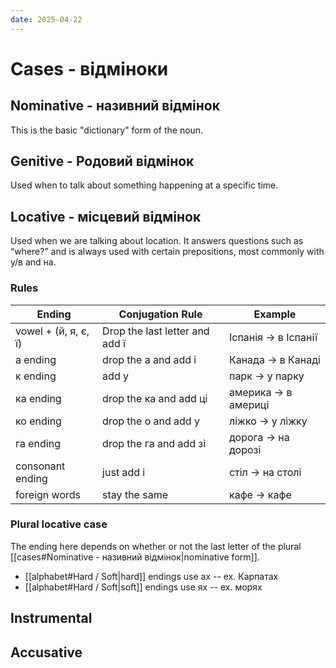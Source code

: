 ```yaml
---
date: 2025-04-22
---
```

# Cases - відміноки

## Nominative - називний відмінок

This is the basic "dictionary" form of the noun.

## Genitive - Родовий відмінок

Used when to talk about something happening at a specific time.

## Locative - 	місцевий відмінок

Used when we are talking about location.  It answers questions such as “where?”
and is always used with certain prepositions, most commonly with у/в and на.

### Rules

| Ending               | Conjugation Rule               | Example              |
| -------------------- | ------------------------------ | -------------------- |
| vowel + (й, я, є, ї) | Drop the last letter and add ї | Іспанія -> в Іспанії |
| а ending             | drop the а and add і           | Канада -> в Канаді   |
| к ending             | add у                          | парк -> у парку      |
| ка ending            | drop the ка and add ці         | америка -> в америці |
| ко ending            | drop the o and add y           | ліжко -> у ліжку     |
| га ending            | drop the га and add зі         | дорога -> на дорозі  |
| consonant ending     | just add i                     | стіл -> на столі     |
| foreign words        | stay the same                  | кафе -> кафе         |

### Plural locative case

The ending here depends on whether or not the last letter of the plural [[cases#Nominative - називний відмінок|nominative form]]. 
- [[alphabet#Hard / Soft|hard]] endings use ах -- ex. Карпатах
- [[alphabet#Hard / Soft|soft]] endings use ях -- ex. морях

## Instrumental

## Accusative
